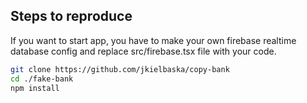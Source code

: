 ## Steps to reproduce

If you want to start app, you have to make your own firebase realtime database config and replace src/firebase.tsx file with your code.

```bash
git clone https://github.com/jkielbaska/copy-bank
cd ./fake-bank
npm install
```
